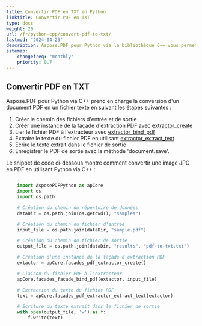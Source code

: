 ```yaml
---
title: Convertir PDF en TXT en Python
linktitle: Convertir PDF en TXT
type: docs
weight: 20
url: /fr/python-cpp/convert-pdf-to-txt/
lastmod: "2024-04-23"
description: Aspose.PDF pour Python via la bibliothèque C++ vous permet de convertir un PDF en format TXT en utilisant Python.
sitemap:
    changefreq: "monthly"
    priority: 0.7
---
```


## Convertir PDF en TXT

Aspose.PDF pour Python via C++ prend en charge la conversion d'un document PDF en un fichier texte en suivant les étapes suivantes :

1. Créer le chemin des fichiers d'entrée et de sortie
1. Créer une instance de la façade d'extraction PDF avec [extractor_create](https://reference.aspose.com/pdf/python-cpp/core/extractor_create/)
1. Lier le fichier PDF à l'extracteur avec [extractor_bind_pdf](https://reference.aspose.com/pdf/python-cpp/core/extractor_bind_pdf/)
1. Extraire le texte du fichier PDF en utilisant [extractor_extract_text](https://reference.aspose.com/pdf/python-cpp/core/extractor_extract_text/)
1. Écrire le texte extrait dans le fichier de sortie
1. Enregistrer le PDF de sortie avec la méthode 'document.save'.

Le snippet de code ci-dessous montre comment convertir une image JPG en PDF en utilisant Python via C++ :

```python

    import AsposePDFPython as apCore
    import os
    import os.path

    # Création du chemin du répertoire de données
    dataDir = os.path.join(os.getcwd(), "samples")

    # Création du chemin du fichier d'entrée
    input_file = os.path.join(dataDir, "sample.pdf")

    # Création du chemin du fichier de sortie
    output_file = os.path.join(dataDir, "results", "pdf-to-txt.txt")

    # Création d'une instance de la façade d'extraction PDF
    extactor = apCore.facades_pdf_extractor_create()

    # Liaison du fichier PDF à l'extracteur
    apCore.facades_facade_bind_pdf(extactor, input_file)

    # Extraction du texte du fichier PDF
    text = apCore.facades_pdf_extractor_extract_text(extactor)

    # Écriture du texte extrait dans le fichier de sortie
    with open(output_file, 'w') as f:
        f.write(text)
```